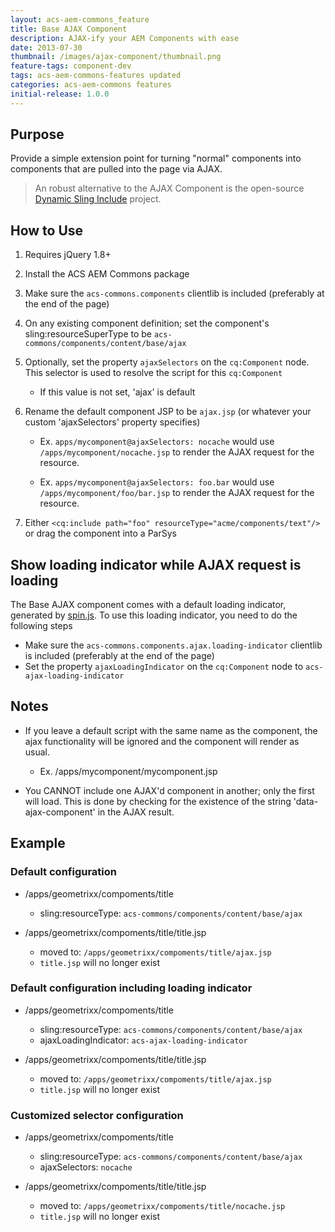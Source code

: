 ```yaml
---
layout: acs-aem-commons_feature
title: Base AJAX Component
description: AJAX-ify your AEM Components with ease
date: 2013-07-30
thumbnail: /images/ajax-component/thumbnail.png
feature-tags: component-dev
tags: acs-aem-commons-features updated
categories: acs-aem-commons features
initial-release: 1.0.0
---
```


## Purpose

Provide a simple extension point for turning "normal" components into components that are pulled into the page via AJAX.

> An robust alternative to the AJAX Component is the open-source [Dynamic Sling Include](https://github.com/Cognifide/Sling-Dynamic-Include#sling-dynamic-include) project.


## How to Use

1. Requires jQuery 1.8+
2. Install the ACS AEM Commons package
3. Make sure the `acs-commons.components` clientlib is included (preferably at the end of the page)
4. On any existing component definition; set the component's sling:resourceSuperType to be `acs-commons/components/content/base/ajax`
5. Optionally, set the property `ajaxSelectors` on the `cq:Component` node. This selector is used to resolve the script for this `cq:Component`

    * If this value is not set, 'ajax' is default

6. Rename the default component JSP to be `ajax.jsp` (or whatever your custom 'ajaxSelectors' property specifies)

    * Ex. `apps/mycomponent@ajaxSelectors: nocache` would use `/apps/mycomponent/nocache.jsp` to render the AJAX request for the resource.

    * Ex. `apps/mycomponent@ajaxSelectors: foo.bar` would use `/apps/mycomponent/foo/bar.jsp` to render the AJAX request for the resource.

7. Either `<cq:include path="foo" resourceType="acme/components/text"/>` or drag the component into a ParSys


## Show loading indicator while AJAX request is loading

The Base AJAX component comes with a default loading indicator, generated by [spin.js](http://fgnass.github.io/spin.js/). To use this loading indicator, you need to do the following steps

  * Make sure the `acs-commons.components.ajax.loading-indicator` clientlib is included (preferably at the end of the page)
  * Set the property `ajaxLoadingIndicator` on the `cq:Component` node to `acs-ajax-loading-indicator`


## Notes

* If you leave a default script with the same name as the component, the ajax functionality will be ignored and the component will render as usual.

  * Ex. /apps/mycomponent/mycomponent.jsp

* You CANNOT include one AJAX'd component in another; only the first will load. This is done by checking for the existence of the string 'data-ajax-component' in the AJAX result.


## Example

### Default configuration

* /apps/geometrixx/compoments/title

  * sling:resourceType: `acs-commons/components/content/base/ajax`

* /apps/geometrixx/compoments/title/title.jsp

  * moved to: `/apps/geometrixx/compoments/title/ajax.jsp`
  * `title.jsp` will no longer exist

### Default configuration including loading indicator

* /apps/geometrixx/compoments/title

  * sling:resourceType: `acs-commons/components/content/base/ajax`
  * ajaxLoadingIndicator: `acs-ajax-loading-indicator`

* /apps/geometrixx/compoments/title/title.jsp

  * moved to: `/apps/geometrixx/compoments/title/ajax.jsp`
  * `title.jsp` will no longer exist

### Customized selector configuration

* /apps/geometrixx/compoments/title

  * sling:resourceType: `acs-commons/components/content/base/ajax`
  * ajaxSelectors: `nocache`

* /apps/geometrixx/compoments/title/title.jsp

  * moved to: `/apps/geometrixx/compoments/title/nocache.jsp`
  * `title.jsp` will no longer exist

